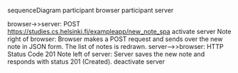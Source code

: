 sequenceDiagram
participant browser
participant server

browser->>server: POST https://studies.cs.helsinki.fi/exampleapp/new_note_spa
activate server
Note right of browser: Browser makes a POST request and sends over the new note in JSON form. The list of notes is redrawn.
server-->>browser: HTTP Status Code 201
Note left of server: Server saves the new note and responds with status 201 (Created).
deactivate server